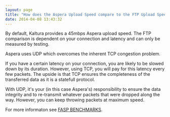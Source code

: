 ```yaml
---
layout: page
title: "How does the Aspera Upload Speed compare to the FTP Upload Speed?"
date: 2014-04-08 13:43:32
---
```


By default, Kaltura provides a 45mbps Aspera upload speed. The FTP comparison is dependent on your connection and latency and can only be measured by testing.

Aspera uses UDP which overcomes the inherent TCP congestion problem.

If you have a certain latency on your connection, you are likely to be slowed down by its duration. However, using TCP, you will pay for this latency every few packets. The upside is that TCP ensures the completeness of the transferred data as it is a statefull protocol.

With UDP, it's your (in this case Aspera's) responsibility to ensure the data integrity and to re-transmit whatever packets that were dropped along the way. However, you can keep throwing packets at maximum speed.

For more informaton see <a href="http://asperasoft.com/resources/benchmarks/#vsftp-630" target="_blank">FASP BENCHMARKS</a>.